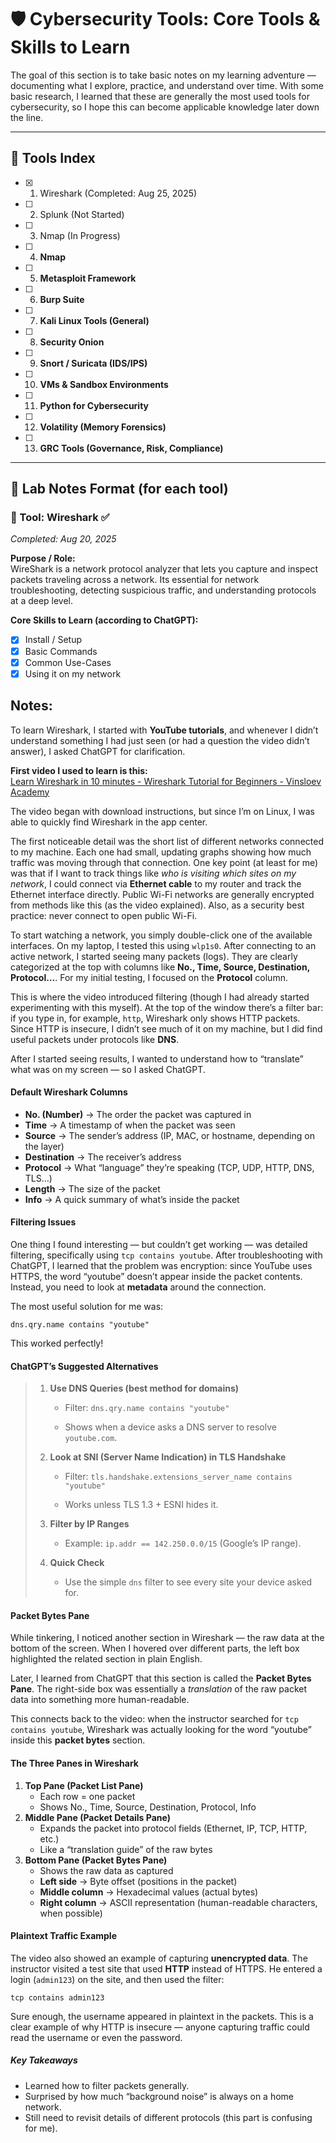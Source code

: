 # 🛡️ Cybersecurity Tools: Core Tools & Skills to Learn

The goal of this section is to take basic notes on my learning adventure — documenting what I explore, practice, and understand over time. With some basic research, I learned that these are generally the most used tools for cybersecurity, so I hope this can become applicable knowledge later down the line.  

---
## 📂 Tools Index
- [x] 1. Wireshark (Completed: Aug 25, 2025)
- [ ] 2. Splunk (Not Started)
- [ ] 3. Nmap (In Progress)
- [ ] 4. **Nmap**
- [ ] 5. **Metasploit Framework**
- [ ] 6. **Burp Suite**
- [ ] 7. **Kali Linux Tools (General)**
- [ ] 8. **Security Onion**
- [ ] 9. **Snort / Suricata (IDS/IPS)**
- [ ] 10. **VMs & Sandbox Environments**
- [ ] 11. **Python for Cybersecurity**
- [ ] 12. **Volatility (Memory Forensics)**
- [ ] 13. **GRC Tools (Governance, Risk, Compliance)**

---

## 🔬 Lab Notes Format (for each tool)

### 🧰 Tool: Wireshark ✅
*Completed: Aug 20, 2025*

**Purpose / Role:**  
WireShark is a network protocol analyzer that lets you capture and inspect packets traveling across a network. Its essential for network troubleshooting, detecting suspicious traffic, and understanding protocols at a deep level. 

**Core Skills to Learn (according to ChatGPT):**  
- [x] Install / Setup  
- [x] Basic Commands  
- [x] Common Use-Cases  
- [x] Using it on my network  

## Notes:
To learn Wireshark, I started with **YouTube tutorials**, and whenever I didn’t understand something I had just seen (or had a question the video didn’t answer), I asked ChatGPT for clarification.

**First video I used to learn is this:**  
[Learn Wireshark in 10 minutes - Wireshark Tutorial for Beginners - Vinsloev Academy](https://www.youtube.com/watch?v=lb1Dw0elw0Q&t=68s)

The video began with download instructions, but since I’m on Linux, I was able to quickly find Wireshark in the app center.

The first noticeable detail was the short list of different networks connected to my machine. Each one had small, updating graphs showing how much traffic was moving through that connection. One key point (at least for me) was that if I want to track things like _who is visiting which sites on my network_, I could connect via **Ethernet cable** to my router and track the Ethernet interface directly. Public Wi-Fi networks are generally encrypted from methods like this (as the video explained). Also, as a security best practice: never connect to open public Wi-Fi.

To start watching a network, you simply double-click one of the available interfaces. On my laptop, I tested this using `wlp1s0`. After connecting to an active network, I started seeing many packets (logs). They are clearly categorized at the top with columns like **No., Time, Source, Destination, Protocol…**. For my initial testing, I focused on the **Protocol** column.

This is where the video introduced filtering (though I had already started experimenting with this myself). At the top of the window there’s a filter bar: if you type in, for example, `http`, Wireshark only shows HTTP packets. Since HTTP is insecure, I didn’t see much of it on my machine, but I did find useful packets under protocols like **DNS**.

After I started seeing results, I wanted to understand how to “translate” what was on my screen — so I asked ChatGPT.

#### Default Wireshark Columns
- **No. (Number)** → The order the packet was captured in
- **Time** → A timestamp of when the packet was seen
- **Source** → The sender’s address (IP, MAC, or hostname, depending on the layer)
- **Destination** → The receiver’s address
- **Protocol** → What “language” they’re speaking (TCP, UDP, HTTP, DNS, TLS…)
- **Length** → The size of the packet
- **Info** → A quick summary of what’s inside the packet

#### Filtering Issues
One thing I found interesting — but couldn’t get working — was detailed filtering, specifically using `tcp contains youtube`. After troubleshooting with ChatGPT, I learned that the problem was encryption: since YouTube uses HTTPS, the word “youtube” doesn’t appear inside the packet contents. Instead, you need to look at **metadata** around the connection.

The most useful solution for me was:

`dns.qry.name contains "youtube"`

This worked perfectly!

#### ChatGPT’s Suggested Alternatives

> 1. **Use DNS Queries (best method for domains)**
>     
>     - Filter: `dns.qry.name contains "youtube"`
>         
>     - Shows when a device asks a DNS server to resolve `youtube.com`.
>         
> 2. **Look at SNI (Server Name Indication) in TLS Handshake**
>     
>     - Filter: `tls.handshake.extensions_server_name contains "youtube"`
>         
>     - Works unless TLS 1.3 + ESNI hides it.
>         
> 3. **Filter by IP Ranges**
>     
>     - Example: `ip.addr == 142.250.0.0/15` (Google’s IP range).
>         
> 4. **Quick Check**
>     
>     - Use the simple `dns` filter to see every site your device asked for.
>         

#### Packet Bytes Pane
While tinkering, I noticed another section in Wireshark — the raw data at the bottom of the screen. When I hovered over different parts, the left box highlighted the related section in plain English.

Later, I learned from ChatGPT that this section is called the **Packet Bytes Pane**. The right-side box was essentially a _translation_ of the raw packet data into something more human-readable.

This connects back to the video: when the instructor searched for `tcp contains youtube`, Wireshark was actually looking for the word “youtube” inside this **packet bytes** section.

#### The Three Panes in Wireshark
1. **Top Pane (Packet List Pane)**
    - Each row = one packet
    - Shows No., Time, Source, Destination, Protocol, Info
2. **Middle Pane (Packet Details Pane)**
    - Expands the packet into protocol fields (Ethernet, IP, TCP, HTTP, etc.)
    - Like a “translation guide” of the raw bytes
3. **Bottom Pane (Packet Bytes Pane)**
    - Shows the raw data as captured
    - **Left side** → Byte offset (positions in the packet)
    - **Middle column** → Hexadecimal values (actual bytes)
    - **Right column** → ASCII representation (human-readable characters, when possible)

#### Plaintext Traffic Example
The video also showed an example of capturing **unencrypted data**. The instructor visited a test site that used **HTTP** instead of HTTPS. He entered a login (`admin123`) on the site, and then used the filter:

`tcp contains admin123`

Sure enough, the username appeared in plaintext in the packets. This is a clear example of why HTTP is insecure — anyone capturing traffic could read the username or even the password.

##### Key Takeaways
- Learned how to filter packets generally.
- Surprised by how much “background noise” is always on a home network.
- Still need to revisit details of different protocols (this part is confusing for me).
